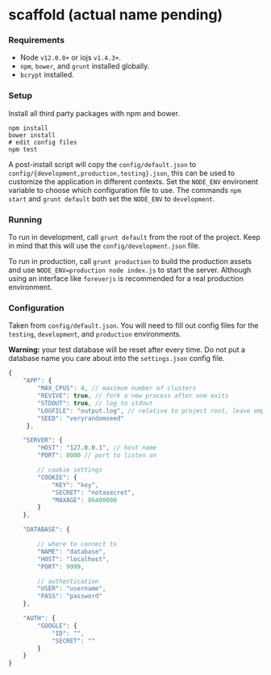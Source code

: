 scaffold (actual name pending)
===========

### Requirements

* Node `v12.0.0+` or iojs `v1.4.3+`.
* `npm`, `bower`, and `grunt` installed globally.
* `bcrypt` installed.

### Setup

Install all third party packages with npm and bower.

```shell
npm install
bower install
# edit config files
npm test
```

A post-install script will copy the `config/default.json` to `config/{development,production,testing}.json`, this can be used to customize the application in different contexts. Set the `NODE_ENV` environent variable to choose which configuration file to use. The commands `npm start` and `grunt default` both set the `NODE_ENV` to `development`.

### Running

To run in development, call `grunt default` from the root of the project. Keep in mind that this will use the `config/development.json` file.

To run in production, call `grunt production` to build the production assets and use `NODE_ENV=production node index.js` to start the server. Although using an interface like `foreverjs` is recommended for a real production environment.

### Configuration

Taken from `config/default.json`. You will need to fill out config files for the `testing`, `development`, and `production` environments.

**Warning:** your test database will be reset after every time. Do not put a database name you care about into the `settings.json` config file.

```javascript
{
    "APP": {
        "MAX_CPUS": 4, // maximum number of clusters
        "REVIVE": true, // fork a new process after one exits
        "STDOUT": true, // log to stdout
        "LOGFILE": "output.log", // relative to project root, leave empty for no file logging
        "SEED": "veryrandomseed"
     },

    "SERVER": {
        "HOST": "127.0.0.1", // host name
        "PORT": 8080 // port to listen on

        // cookie settings
        "COOKIE": {
            "KEY": "key",
            "SECRET": "notasecret",
            "MAXAGE": 86400000
        }
    },

    "DATABASE": {

        // where to connect to
        "NAME": "database",
        "HOST": "localhost",
        "PORT": 9999,

        // authentication
        "USER": "username",
        "PASS": "password"
    },

    "AUTH": {
        "GOOGLE": {
            "ID": "",
            "SECRET": ""
        }
    }
}
```

